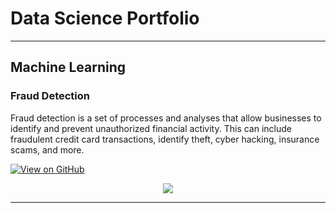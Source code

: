 # Data Science Portfolio
---

## Machine Learning

### Fraud Detection
Fraud detection is a set of processes and analyses that allow businesses to identify and prevent unauthorized financial activity. This can include fraudulent credit card transactions, identify theft, cyber hacking, insurance scams, and more.

[![View on GitHub](https://img.shields.io/badge/GitHub-View_on_GitHub-blue?logo=GitHub)](https://github.com/swarajoneil/fraud_detection)



<center><img src="E:\New folder\upGrad/Fraud-Prevention.jpg"/></center>

---
